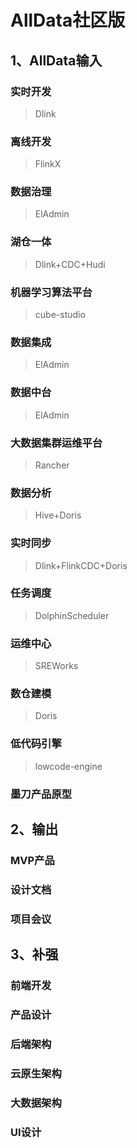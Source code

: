 # AllData社区版

## 1、AllData输入
### 实时开发
>   Dlink
>
### 离线开发
> 
>   FlinkX
>
### 数据治理
> 
>   ElAdmin
>
### 湖仓一体
> 
>   Dlink+CDC+Hudi
>
### 机器学习算法平台
> 
>   cube-studio
>
### 数据集成
> 
>   ElAdmin
>
### 数据中台
> 
>   ElAdmin
>
### 大数据集群运维平台
> 
>   Rancher
>
### 数据分析
> 
>   Hive+Doris
>
### 实时同步
> 
>   Dlink+FlinkCDC+Doris
>
### 任务调度
> 
>   DolphinScheduler
>
### 运维中心
> 
>   SREWorks
>
### 数仓建模
> 
>   Doris
>
### 低代码引擎
> 
>   lowcode-engine
>
### 墨刀产品原型
## 2、输出
### MVP产品
### 设计文档
### 项目会议
## 3、补强

### 前端开发
### 产品设计
### 后端架构
### 云原生架构
### 大数据架构
### UI设计